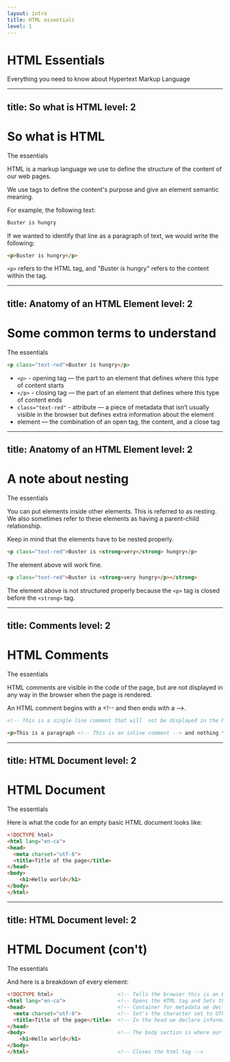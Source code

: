 ```yaml
---
layout: intro
title: HTML essentials
level: 1
---
```


# HTML Essentials

Everything you need to know about Hypertext Markup Language

---
title: So what is HTML
level: 2
---

# So what is HTML
The essentials

HTML is a markup language we use to define the structure of the content of our web pages. 

We use tags to define the content's purpose and give an element semantic meaning.

For example, the following text: 

```html
Buster is hungry 
```

If we wanted to identify that line as a paragraph of text, we would write the following: 

```html
<p>Buster is hungry</p>
```

`<p>` refers to the HTML tag, and "Buster is hungry" refers to the content within the tag.

<!-- 

Slide notes: 

-->


---
title: Anatomy of an HTML Element
level: 2
---

# Some common terms to understand
The essentials

```html
<p class="text-red">Buster is hungry</p>
```


* `<p>` - opening tag — the part to an element that defines where this type of content starts
* `</p>` - closing tag — the part of an element that defines where this type of content ends
* `class="text-red"` - attribute — a piece of metadata that isn’t usually visible in the browser but defines extra information about the element
* element — the combination of an open tag, the content, and a close tag

<!-- 

Slide notes: 

-->


---
title: Anatomy of an HTML Element
level: 2
---

# A note about nesting 
The essentials

You can put elements inside other elements. This is referred to as nesting. We also sometimes refer to these elements as having a parent-child relationship. 

Keep in mind that the elements have to be nested properly. 

```html
<p class="text-red">Buster is <strong>very</strong> hungry</p>
```

The element above will work fine.


```html
<p class="text-red">Buster is <strong>very hungry</p></strong>
```

The element above is not structured properly because the `<p>` tag is closed before the `<strong>` tag. 


<!-- 

Slide notes: 

-->




---
title: Comments
level: 2
---

# HTML Comments
The essentials

HTML comments are visible in the code of the page, but are not displayed in any way in the browser when the page is rendered. 

An HTML comment begins with a \<!-- and then ends with a -->. 


```html
<!-- This is a single line comment that will  not be displayed in the browser -->

<p>This is a paragraph <!-- This is an inline comment --> and nothing to see here</p>
```

<!-- 

Slide notes: 

Note: the code styling used currently makes the comment tags look silly 

-->

---
title: HTML Document
level: 2
---

# HTML Document
The essentials

Here is what the code for an empty basic HTML document looks like: 

```html
<!DOCTYPE html>
<html lang="en-ca">
<head>
  <meta charset="utf-8">
  <title>Title of the page</title>
</head>
<body>
    <h1>Hello world</h1>
</body>
</html>
```

<!-- 

Slide notes: 

-->


---
title: HTML Document
level: 2
---

# HTML Document (con't)
The essentials

And here is a breakdown of every element: 

```html
<!DOCTYPE html>                     <!-- Tells the browser this is an HTML5 page -->
<html lang="en-ca">                 <!-- Opens the HTML tag and Sets the language of the page -->
<head>                              <!-- Container for metadata we declare information about the page -->
  <meta charset="utf-8">            <!-- Set's the character set to UTF-8 -->
  <title>Title of the page</title>  <!-- In the head we declare information about the page -->
</head>
<body>                              <!-- The body section is where our page content goes -->
    <h1>Hello world</h1>
</body>
</html>                             <!-- Closes the html tag -->
```

<!-- 

Slide notes: 

-->
